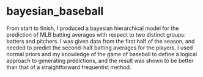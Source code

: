 # bayesian_baseball
From start to finish, I produced a bayesian hierarchical model for the prediction of MLB batting averages with respect to two distinct groups: batters and pitchers. 
I was given data from the first half of the season, and needed to predict the second-half batting averages for the players. I used normal priors and my knowledge of 
the game of baseball to define a logical approach to generating predictions, and the result was shown to be better than that of a straightforward frequentist method. 
